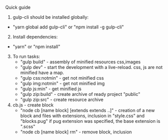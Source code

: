 Quick guide

1. gulp-cli should be installed globally:
  - "yarn global add gulp-cli" or "npm install -g gulp-cli"
2. Install dependencies:
  - "yarn" or "npm install"
3. To run tasks:
   - "gulp build" - assembly of minified resources css,images
   - "gulp dev" - start the development with a live-reload. css, js are not minified have a map.
   - "gulp css:notmin" - get not minified css
   - "gulp img:notmin" - get not minified img
   - "gulp js:min" - get minified js
   - "gulp zip:build" - create archive of ready project "public"
   - "gulp zip:src" - create resource archive
4. cb.js - create block
   - "node cb [name block] [extends extends ..]" - creation of a new block and files with extensions, inclusion in "style.css" and "blocks.pug" if pug extension was specified, the base extension is ".scss"
   - "node cb [name block] rm" - remove block, inclusion

